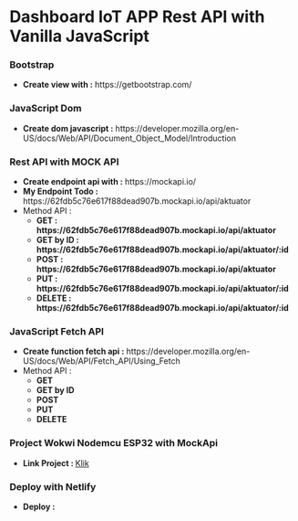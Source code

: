 # Dashboard IoT APP Rest API with Vanilla JavaScript

### Bootstrap
<ul>
    <li><strong>Create view with :</strong> https://getbootstrap.com/</li>
</ul>

### JavaScript Dom
<ul>
    <li><strong>Create dom javascript :</strong> https://developer.mozilla.org/en-US/docs/Web/API/Document_Object_Model/Introduction</li>
</ul>

### Rest API with MOCK API 
<ul>
    <li><strong>Create endpoint api with :</strong> https://mockapi.io/</li>
    <li><strong>My Endpoint Todo :</strong> https://62fdb5c76e617f88dead907b.mockapi.io/api/aktuator</li>
    <li>Method API : 
        <ul>
            <li><strong>GET : https://62fdb5c76e617f88dead907b.mockapi.io/api/aktuator</strong></li> 
            <li><strong>GET by ID : https://62fdb5c76e617f88dead907b.mockapi.io/api/aktuator/:id</strong></li>  
            <li><strong>POST : https://62fdb5c76e617f88dead907b.mockapi.io/api/aktuator</strong></li> 
            <li><strong>PUT : https://62fdb5c76e617f88dead907b.mockapi.io/api/aktuator/:id</strong></li> 
            <li><strong>DELETE : https://62fdb5c76e617f88dead907b.mockapi.io/api/aktuator/:id</strong></li> 
        </ul>
    </li>
</ul>

### JavaScript Fetch API
<ul>
    <li><strong>Create function fetch api :</strong> https://developer.mozilla.org/en-US/docs/Web/API/Fetch_API/Using_Fetch</li>
    <li>Method API : 
        <ul>
            <li><strong>GET</strong></li> 
            <li><strong>GET by ID</strong></li>  
            <li><strong>POST</strong></li> 
            <li><strong>PUT</strong></li> 
            <li><strong>DELETE</strong></li> 
        </ul>
    </li>
</ul>

### Project Wokwi Nodemcu ESP32 with MockApi
<ul>
 <li><strong>Link Project : </strong> <a href="https://wokwi.com/projects/340299995483734610">Klik</a></li>
</ul>

### Deploy with Netlify
<ul>
    <li><strong>Deploy :</strong> </li>
</ul>